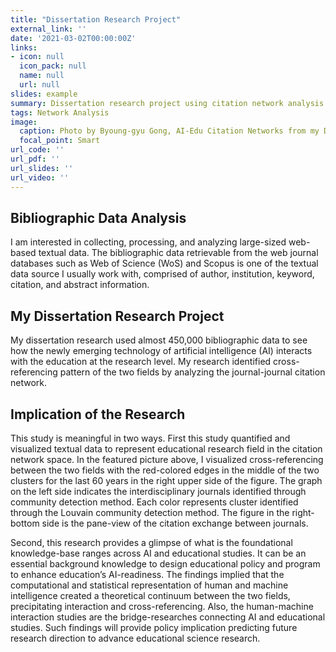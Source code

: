 ```yaml
---
title: "Dissertation Research Project"
external_link: ''
date: '2021-03-02T00:00:00Z'
links:
- icon: null
  icon_pack: null
  name: null
  url: null
slides: example
summary: Dissertation research project using citation network analysis method.
tags: Network Analysis
image:
  caption: Photo by Byoung-gyu Gong, AI-Edu Citation Networks from my Dissertation
  focal_point: Smart
url_code: ''
url_pdf: ''
url_slides: ''
url_video: ''
---
```


## **Bibliographic Data Analysis**

I am interested in collecting, processing, and analyzing large-sized web-based textual data. The bibliographic data retrievable from the web journal databases such as Web of Science (WoS) and Scopus is one of the textual data source I usually work with, comprised of author, institution, keyword, citation, and abstract information. 

## **My Dissertation Research Project**

My dissertation research used almost 450,000 bibliographic data to see how the newly emerging technology of artificial intelligence (AI) interacts with the education at the research level. My research identified cross-referencing pattern of the two fields by analyzing the journal-journal citation network. 


## **Implication of the Research**

This study is meaningful in two ways. First this study quantified and visualized textual data to represent educational research field in the citation network space. In the featured picture above, I visualized cross-referencing between the two fields with the red-colored edges in the middle of the two clusters for the last 60 years in the right upper side of the figure. The graph on the left side indicates the interdisciplinary journals identified through community detection method. Each color represents cluster identified through the Louvain community detection method. The figure in the right-bottom side is the pane-view of the citation exchange between journals.  

Second, this research provides a glimpse of what is the foundational knowledge-base ranges across AI and educational studies. It can be an essential background knowledge to design educational policy and program to enhance education’s AI-readiness. The findings implied that the computational and statistical representation of human and machine intelligence created a theoretical continuum between the two fields, precipitating interaction and cross-referencing. Also, the human-machine interaction studies are the bridge-researches connecting AI and educational studies. Such findings will provide policy implication predicting future research direction to advance educational science research.

